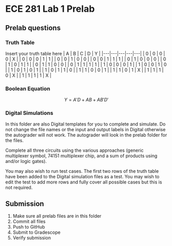 # ECE 281 Lab 1 Prelab

## Prelab questions

### Truth Table

Insert your truth table here
| A | B | C | D | Y |
|---|---|---|---|---|
| 0 | 0 | 0 | 0 | X |
| 0 | 0 | 0 | 1 | 1 |
| 0 | 0 | 1 | 0 | 0 |
| 0 | 0 | 1 | 1 | 1 |
| 0 | 1 | 0 | 0 | 0 |
| 0 | 1 | 0 | 1 | 1 |
| 0 | 1 | 1 | 0 | 0 |
| 0 | 1 | 1 | 1 | 1 |
| 1 | 0 | 0 | 0 | 1 |
| 1 | 0 | 0 | 1 | 0 |
| 1 | 0 | 1 | 0 | 1 |
| 1 | 0 | 1 | 1 | 0 |
| 1 | 1 | 0 | 0 | 1 |
| 1 | 1 | 0 | 1 | X |
| 1 | 1 | 1 | 0 | X |
| 1 | 1 | 1 | 1 | X |

### Boolean Equation

$$
Y = A'D + AB + AB'D'
$$

### Digital Simulations

In this folder are also Digital templates for you to complete and simulate.  Do not change the file names or the input and output labels in Digital otherwise the autograder will not work.  The autograder will look in the prelab folder for the files.

Complete all three circuits using the various approaches (generic multiplexer symbol, 74151 multiplexer chip, and a sum of products using and/or logic gates).

You may also wish to run test cases.  The first two rows of the truth table have been added to the Digital simulation files as a test.  You may wish to edit the test to add more rows and fully cover all possible cases but this is not required.

## Submission

1. Make sure all prelab files are in this folder
2. Commit all files
3. Push to GitHub
4. Submit to Gradescope
5. Verify submission
